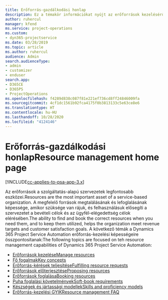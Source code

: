 ```yaml
---
title: Erőforrás-gazdálkodási honlap
description: Ez a témakör információkat nyújt az erőforrások kezeléséről.
author: ruhercul
manager: kfend
ms.service: project-operations
ms.custom:
- dyn365-projectservice
ms.date: 03/28/2019
ms.topic: article
ms.author: ruhercul
audience: Admin
search.audienceType:
- admin
- customizer
- enduser
search.app:
- D365CE
- D365PS
- ProjectOperations
ms.openlocfilehash: f4289d838c087f81e221ef736cd8ff24846009fa
ms.sourcegitcommit: 4cf1dc1561b92fca4175f0b3813133c5e63ce8e6
ms.translationtype: HT
ms.contentlocale: hu-HU
ms.lasthandoff: 10/28/2020
ms.locfileid: "4124146"
---
```

# <a name="resource-management-home-page"></a><span data-ttu-id="44303-103">Erőforrás-gazdálkodási honlap</span><span class="sxs-lookup"><span data-stu-id="44303-103">Resource management home page</span></span>

[!INCLUDE[cc-applies-to-psa-app-3.x](../includes/cc-applies-to-psa-app-3x.md)]

<span data-ttu-id="44303-104">Az erőforrások a szolgáltatás-alapú szervezetek legfontosabb eszközei.</span><span class="sxs-lookup"><span data-stu-id="44303-104">Resources are the most important asset of a service-based organization.</span></span> <span data-ttu-id="44303-105">A megfelelő források megtalálásának és lefoglalásának képessége, amikor szüksége van rájuk, és felhasználásuk elősegíti a szervezetet a bevételi célok és az ügyfél-elégedettség célok elérésében.</span><span class="sxs-lookup"><span data-stu-id="44303-105">The ability to find and book the correct resources when you need them, and to keep them utilized, helps the organization meet revenue targets and customer satisfaction goals.</span></span> <span data-ttu-id="44303-106">A következő témák a Dynamics 365 Project Service Automation erőforrás-kezelési képességeire összpontosítanak:</span><span class="sxs-lookup"><span data-stu-id="44303-106">The following topics are focused on teh resource management capabilities of Dynamics 365 Project Service Automation:</span></span>

- [<span data-ttu-id="44303-107">Erőforrások kezelése</span><span class="sxs-lookup"><span data-stu-id="44303-107">Manage resources</span></span>](manage-resources.md)
- [<span data-ttu-id="44303-108">Fő fogalmak</span><span class="sxs-lookup"><span data-stu-id="44303-108">Key concepts</span></span>](reports-key-concepts.md)
- [<span data-ttu-id="44303-109">Erőforrás-kérések teljesítése</span><span class="sxs-lookup"><span data-stu-id="44303-109">Fulfilling resource requests</span></span>](resource-management-fulfill-requests.md)
- [<span data-ttu-id="44303-110">Erőforrások előterjesztése</span><span class="sxs-lookup"><span data-stu-id="44303-110">Proposing resources</span></span>](resource-management-propose-resources.md)
- [<span data-ttu-id="44303-111">Erőforrások foglalása</span><span class="sxs-lookup"><span data-stu-id="44303-111">Booking resources</span></span>](resource-management-book-resources-scheduleboard.md)
- [<span data-ttu-id="44303-112">Puha foglalási követelmények</span><span class="sxs-lookup"><span data-stu-id="44303-112">Soft-book requirements</span></span>](resource-management-softbook-requirements.md)
- [<span data-ttu-id="44303-113">Készségek és jártassági modellek</span><span class="sxs-lookup"><span data-stu-id="44303-113">Skills and proficiency models</span></span>](resource-management-skills-proficiency.md)
- [<span data-ttu-id="44303-114">Erőforrás-kezelési GYIK</span><span class="sxs-lookup"><span data-stu-id="44303-114">Resource management FAQ</span></span>](resource-management-faq.md)
